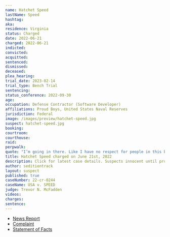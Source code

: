 ```yaml
---
name: Hatchet Speed
lastName: Speed
hashtag:
aka:
residence: Virginia
status: Charged
date: 2022-06-21
charged: 2022-06-21
indicted:
convicted:
acquitted:
sentenced:
dismissed:
deceased:
plea_hearing:
trial_date: 2023-02-14
trial_type: Bench Trial
sentencing:
status_conference: 2022-09-30
age:
occupation: Defense Contractor (Software Developer)
affiliations: Proud Boys, United States Naval Reserves
jurisdiction: Federal
image: /images/preview/hatchet-speed.jpg
suspect: hatchet-speed.jpg
booking:
courtroom:
courthouse:
raid:
perpwalk:
quote: "I’m going in there. Like I have no respect for people in this building. They have no respect for me. I have no respect for them."
title: Hatchet Speed charged on June 21st, 2022
description: Click for latest case details. Suspects innocent until proven guilty.
author: seditiontrack
layout: suspect
published: true
caseNumber: 22-cr-0244
caseName: USA v. SPEED
judge: Trevor N. McFadden
videos:
charges:
sentence:
---
```

- [News Report](https://www.msn.com/en-us/news/crime/fbi-navy-petty-officer-arrested-on-capitol-riot-charges-had-arsenal-of-guns-praised-unabomber/ar-AAYNcvq)
- [Complaint](https://www.justice.gov/usao-dc/case-multi-defendant/file/1514546/download)
- [Statement of Facts](https://www.justice.gov/usao-dc/case-multi-defendant/file/1514551/download)
